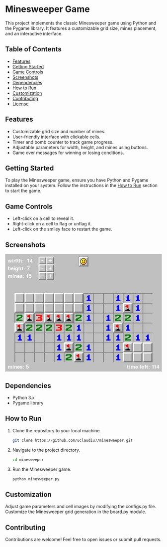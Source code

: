 # Minesweeper Game

This project implements the classic Minesweeper game using Python and the Pygame library. It features a customizable grid size, mines placement, and an interactive interface.

## Table of Contents

- [Features](#features)
- [Getting Started](#getting-started)
- [Game Controls](#game-controls)
- [Screenshots](#screenshots)
- [Dependencies](#dependencies)
- [How to Run](#how-to-run)
- [Customization](#customization)
- [Contributing](#contributing)
- [License](#license)

## Features

- Customizable grid size and number of mines.
- User-friendly interface with clickable cells.
- Timer and bomb counter to track game progress.
- Adjustable parameters for width, height, and mines using buttons.
- Game over messages for winning or losing conditions.

## Getting Started

To play the Minesweeper game, ensure you have Python and Pygame installed on your system. Follow the instructions in the [How to Run](#how-to-run) section to start the game.

## Game Controls

- Left-click on a cell to reveal it.
- Right-click on a cell to flag or unflag it.
- Left-click on the smiley face to restart the game.

## Screenshots

![Game Screenshot](cell_types/screenshot.png)

## Dependencies

- Python 3.x
- Pygame library

## How to Run

1. Clone the repository to your local machine.
   ```bash
   git clone https://github.com/uclaudiu7/minesweeper.git

2. Navigate to the project directory.
    ```bash
    cd minesweeper

3. Run the Minesweeper game.
    ```bash
    python minesweeper.py
    ```

## Customization
Adjust game parameters and cell images by modifying the configs.py file. Customize the Minesweeper grid generation in the board.py module.

## Contributing
Contributions are welcome! Feel free to open issues or submit pull requests.
